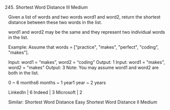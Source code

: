 245. Shortest Word Distance III
Medium

Given a list of words and two words word1 and word2, return the shortest distance between these two words in the list.

word1 and word2 may be the same and they represent two individual words in the list.

Example:
Assume that words = ["practice", "makes", "perfect", "coding", "makes"].

Input: word1 = “makes”, word2 = “coding”
Output: 1
Input: word1 = "makes", word2 = "makes"
Output: 3
Note:
You may assume word1 and word2 are both in the list.

0 ~ 6 months6 months ~ 1 year1 year ~ 2 years

LinkedIn | 6 Indeed | 3 Microsoft | 2

Similar:
Shortest Word Distance Easy
Shortest Word Distance II Medium
